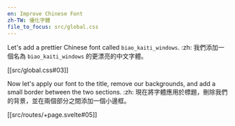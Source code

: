 ```yaml
---
en: Improve Chinese Font
zh-TW: 優化字體
file_to_focus: src/global.css
---
```


Let's add a prettier Chinese font called `biao_kaiti_windows`. :zh: 我們添加一個名為 `biao_kaiti_windows` 的更漂亮的中文字體。

[[src/global.css#03]]

Now let's apply our font to the title, remove our backgrounds, and add a small border between the two sections. :zh: 現在將字體應用於標題，刪除我們的背景，並在兩個部分之間添加一個小邊框。

[[src/routes/+page.svelte#05]]
